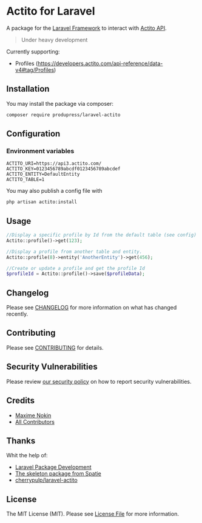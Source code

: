 
# Actito for Laravel

A package for the [Laravel Framework](https://laravel.com/) to interact with [Actito API](https://developers.actito.com/api-reference/menu).

> Under heavy development


Currently supporting:
- Profiles (https://developers.actito.com/api-reference/data-v4#tag/Profiles)


## Installation

You may install the package via composer:

```bash
composer require produpress/laravel-actito
```


## Configuration

### Environment variables

```
ACTITO_URI=https://api3.actito.com/
ACTITO_KEY=0123456789abcdf0123456789abcdef
ACTITO_ENTITY=DefaultEntity
ACTITO_TABLE=1
```

You may also publish a config file with

```bash
php artisan actito:install
```

## Usage

```php
//Display a specific profile by Id from the default table (see config)
Actito::profile()->get(123);

//Display a profile from another table and entity.
Actito::profile(8)->entity('AnotherEntity')->get(456);

//Create or update a profile and get the profile Id
$profileId = Actito::profile()->save($profileData);
```

## Changelog

Please see [CHANGELOG](CHANGELOG.md) for more information on what has changed recently.

## Contributing

Please see [CONTRIBUTING](https://github.com/spatie/.github/blob/main/CONTRIBUTING.md) for details.

## Security Vulnerabilities

Please review [our security policy](../../security/policy) on how to report security vulnerabilities.

## Credits

- [Maxime Nokin](https://github.com/mnokin)
- [All Contributors](../../contributors)

## Thanks

Whit the help of:
- [Laravel Package Development](https://laravelpackage.com/)
- [The skeleton package from Spatie](https://github.com/spatie/package-skeleton-laravel)
- [cherrypulp/laravel-actito](https://gitlab.com/cherrypulp/libraries/laravel-actito)


## License

The MIT License (MIT). Please see [License File](LICENSE.md) for more information.
